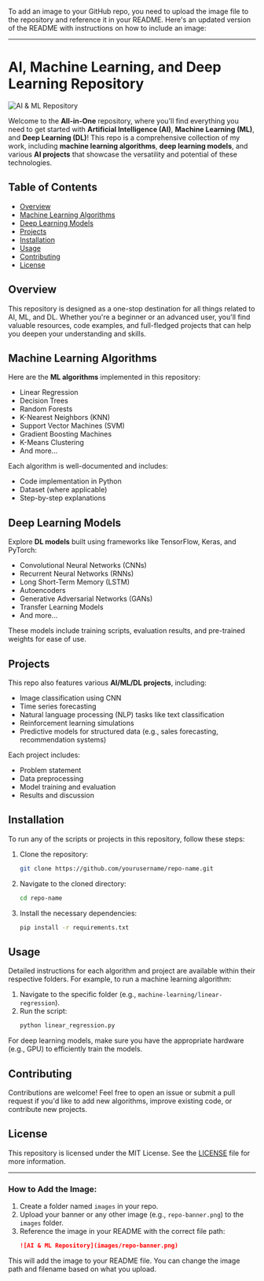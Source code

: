 To add an image to your GitHub repo, you need to upload the image file to the repository and reference it in your README. Here's an updated version of the README with instructions on how to include an image:

---

# AI, Machine Learning, and Deep Learning Repository

![AI & ML Repository](images/repo-banner.png)

Welcome to the **All-in-One** repository, where you'll find everything you need to get started with **Artificial Intelligence (AI)**, **Machine Learning (ML)**, and **Deep Learning (DL)**! This repo is a comprehensive collection of my work, including **machine learning algorithms**, **deep learning models**, and various **AI projects** that showcase the versatility and potential of these technologies.

## Table of Contents
- [Overview](#overview)
- [Machine Learning Algorithms](#machine-learning-algorithms)
- [Deep Learning Models](#deep-learning-models)
- [Projects](#projects)
- [Installation](#installation)
- [Usage](#usage)
- [Contributing](#contributing)
- [License](#license)

## Overview
This repository is designed as a one-stop destination for all things related to AI, ML, and DL. Whether you're a beginner or an advanced user, you'll find valuable resources, code examples, and full-fledged projects that can help you deepen your understanding and skills.

## Machine Learning Algorithms
Here are the **ML algorithms** implemented in this repository:
- Linear Regression
- Decision Trees
- Random Forests
- K-Nearest Neighbors (KNN)
- Support Vector Machines (SVM)
- Gradient Boosting Machines
- K-Means Clustering
- And more...

Each algorithm is well-documented and includes:
- Code implementation in Python
- Dataset (where applicable)
- Step-by-step explanations

## Deep Learning Models
Explore **DL models** built using frameworks like TensorFlow, Keras, and PyTorch:
- Convolutional Neural Networks (CNNs)
- Recurrent Neural Networks (RNNs)
- Long Short-Term Memory (LSTM)
- Autoencoders
- Generative Adversarial Networks (GANs)
- Transfer Learning Models
- And more...

These models include training scripts, evaluation results, and pre-trained weights for ease of use.

## Projects
This repo also features various **AI/ML/DL projects**, including:
- Image classification using CNN
- Time series forecasting
- Natural language processing (NLP) tasks like text classification
- Reinforcement learning simulations
- Predictive models for structured data (e.g., sales forecasting, recommendation systems)

Each project includes:
- Problem statement
- Data preprocessing
- Model training and evaluation
- Results and discussion

## Installation
To run any of the scripts or projects in this repository, follow these steps:

1. Clone the repository:
   ```bash
   git clone https://github.com/yourusername/repo-name.git
   ```
2. Navigate to the cloned directory:
   ```bash
   cd repo-name
   ```
3. Install the necessary dependencies:
   ```bash
   pip install -r requirements.txt
   ```

## Usage
Detailed instructions for each algorithm and project are available within their respective folders. For example, to run a machine learning algorithm:
1. Navigate to the specific folder (e.g., `machine-learning/linear-regression`).
2. Run the script:
   ```bash
   python linear_regression.py
   ```

For deep learning models, make sure you have the appropriate hardware (e.g., GPU) to efficiently train the models.

## Contributing
Contributions are welcome! Feel free to open an issue or submit a pull request if you'd like to add new algorithms, improve existing code, or contribute new projects.

## License
This repository is licensed under the MIT License. See the [LICENSE](LICENSE) file for more information.

---

### How to Add the Image:
1. Create a folder named `images` in your repo.
2. Upload your banner or any other image (e.g., `repo-banner.png`) to the `images` folder.
3. Reference the image in your README with the correct file path:
   ```markdown
   ![AI & ML Repository](images/repo-banner.png)
   ```

This will add the image to your README file. You can change the image path and filename based on what you upload.
